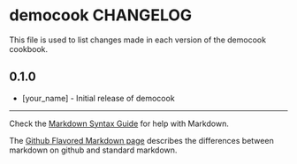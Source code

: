 # democook CHANGELOG

This file is used to list changes made in each version of the democook cookbook.

## 0.1.0
- [your_name] - Initial release of democook

- - -
Check the [Markdown Syntax Guide](http://daringfireball.net/projects/markdown/syntax) for help with Markdown.

The [Github Flavored Markdown page](http://github.github.com/github-flavored-markdown/) describes the differences between markdown on github and standard markdown.
